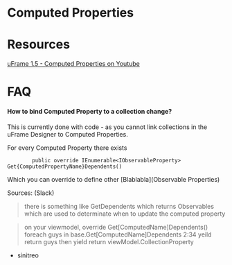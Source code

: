 # Computed Properties

# Resources

[uFrame 1.5 - Computed Properties on Youtube](https://www.youtube.com/watch?v=09gPdNbidDs)

# FAQ

#### How to bind Computed Property to a collection change?

This is currently done with code - as you cannot link collections in the uFrame Designer to Computed Properties.

For every Computed Property there exists

	        public override IEnumerable<IObservableProperty> Get{ComputedPropertyName}Dependents()

Which you can override to define other [Blablabla](Observable Properties) 

Sources: (Slack)
> there is something like Get<ComputedProperty>Dependents which returns Observables which are used to determinate when to update the computed property

> on your viewmodel, override Get[ComputedName]Dependents()
foreach guys in base.Get[ComputedName]Dependents
2:34
yeild return guys
then yield return viewModel.CollectionProperty 
- sinitreo
